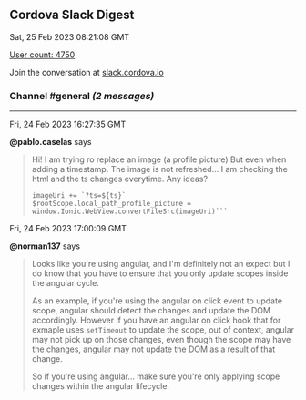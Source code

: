 ## Cordova Slack Digest
Sat, 25 Feb 2023 08:21:08 GMT

[User count: 4750](https://cordova.slack.com/)


Join the conversation at [slack.cordova.io](http://slack.cordova.io/)

### __Channel #general__ _(2 messages)_
---

Fri, 24 Feb 2023 16:27:35 GMT

__@pablo.caselas__ says 
> Hi! I am trying ro replace an image (a profile picture)
> But even when adding a timestamp. The image is not refreshed… I am checking the html and the ts changes everytime.
> Any ideas?
> ```const ts = new Date().getTime()
> imageUri += `?ts=${ts}`
> $rootScope.local_path_profile_picture = window.Ionic.WebView.convertFileSrc(imageUri)```
> 

Fri, 24 Feb 2023 17:00:09 GMT

__@norman137__ says 
> Looks like you're using angular, and I'm definitely not an expect but I do know that you have to ensure that you only update scopes inside the angular cycle.
> 
> As an example, if you're using the angular on click event to update scope, angular should detect the changes and update the DOM accordingly. However if you have an angular on click hook that for exmaple uses `setTimeout` to update the scope, out of context, angular may not pick up on those changes, even though the scope may have the changes, angular may not update the DOM as a result of that change.
> 
> So if you're using angular... make sure you're only applying scope changes within the angular lifecycle.
> 
